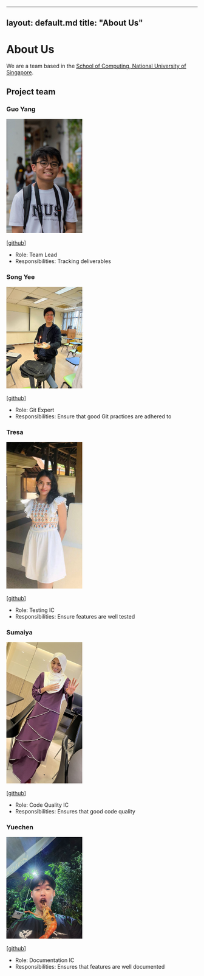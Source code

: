   ---
  layout: default.md
  title: "About Us"
---

# About Us

We are a team based in the [School of Computing, National University of Singapore](http://www.comp.nus.edu.sg).

## Project team


### Guo Yang

<img src="images/tanguoyang.png" width="200px">

[[github](http://github.com/tanguoyang)]

* Role: Team Lead
* Responsibilities: Tracking deliverables

### Song Yee

<img src="images/angsongyee.png" width="200px">

[[github](http://github.com/angsongyee)]

* Role: Git Expert
* Responsibilities: Ensure that good Git practices are adhered to

### Tresa

<img src="images/teee728.png" width="200px">

[[github](http://github.com/Teee728)]

* Role: Testing IC
* Responsibilities: Ensure features are well tested

### Sumaiya

<img src="images/maiyasaliha.png" width="200px">

[[github](http://github.com/maiyasaliha)]

* Role: Code Quality IC
* Responsibilities: Ensures that good code quality

### Yuechen

<img src="images/yuechen2001.png" width="200px">

[[github](http://github.com/yuechen2001)]

* Role: Documentation IC
* Responsibilities: Ensures that features are well documented

